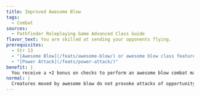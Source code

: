 ```yaml
---
title: Improved Awesome Blow
tags:
  - Combat
sources:
  - Pathfinder Roleplaying Game Advanced Class Guide
flavor_text: You are skilled at sending your opponents flying.
prerequisites:
  - Str 13
  - "[Awesome Blow](/feats/awesome-blow/) or awesome blow class feature"
  - "[Power Attack](/feats/power-attack/)"
benefit: |
  You receive a +2 bonus on checks to perform an awesome blow combat maneuver. You also gain a +2 bonus to your combat maneuver defense whenever an opponent tries to perform an awesome blow combat maneuver against you. Whenever you successfully perform an awesome blow combat maneuver, your opponent's movement provokes attacks of opportunity from all your allies (but not from you).
normal: |
  Creatures moved by awesome blow do not provoke attacks of opportunity.
---
```


